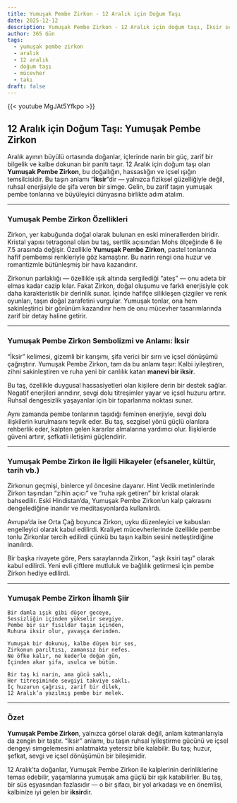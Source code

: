 ```yaml
---
title: Yumuşak Pembe Zirkon - 12 Aralık için Doğum Taşı
date: 2025-12-12
description: Yumuşak Pembe Zirkon - 12 Aralık için doğum taşı, İksir sembolü. Bu özel taşın derin anlamını öğrenin.
author: 365 Gün
tags:
  - yumuşak pembe zirkon
  - aralık
  - 12 aralık
  - doğum taşı
  - mücevher
  - takı
draft: false
---
```


{{< youtube MgJAt5Yfkpo >}}

## 12 Aralık için Doğum Taşı: Yumuşak Pembe Zirkon

Aralık ayının büyülü ortasında doğanlar, içlerinde narin bir güç, zarif bir bilgelik ve kalbe dokunan bir parıltı taşır. 12 Aralık için doğum taşı olan **Yumuşak Pembe Zirkon**, bu doğallığın, hassaslığın ve içsel ışığın temsilcisidir. Bu taşın anlamı “**İksir**”dir — yalnızca fiziksel güzelliğiyle değil, ruhsal enerjisiyle de şifa veren bir simge. Gelin, bu zarif taşın yumuşak pembe tonlarına ve büyüleyici dünyasına birlikte adım atalım.

---

### Yumuşak Pembe Zirkon Özellikleri

Zirkon, yer kabuğunda doğal olarak bulunan en eski minerallerden biridir. Kristal yapısı tetragonal olan bu taş, sertlik açısından Mohs ölçeğinde 6 ile 7.5 arasında değişir. Özellikle **Yumuşak Pembe Zirkon**, pastel tonlarında hafif pembemsi renkleriyle göz kamaştırır. Bu narin rengi ona huzur ve romantizmle bütünleşmiş bir hava kazandırır.

Zirkonun parlaklığı — özellikle ışık altında sergilediği “ateş” — onu adeta bir elmas kadar cazip kılar. Fakat Zirkon, doğal oluşumu ve farklı enerjisiyle çok daha karakteristik bir derinlik sunar. İçinde hafifçe silikleşen çizgiler ve renk oyunları, taşın doğal zarafetini vurgular. Yumuşak tonlar, ona hem sakinleştirici bir görünüm kazandırır hem de onu mücevher tasarımlarında zarif bir detay haline getirir.

---

### Yumuşak Pembe Zirkon Sembolizmi ve Anlamı: İksir

“İksir” kelimesi, gizemli bir karışımı, şifa verici bir sırrı ve içsel dönüşümü çağrıştırır. Yumuşak Pembe Zirkon, tam da bu anlamı taşır: Kalbi iyileştiren, zihni sakinleştiren ve ruha yeni bir canlılık katan **manevi bir iksir**.

Bu taş, özellikle duygusal hassasiyetleri olan kişilere derin bir destek sağlar. Negatif enerjileri arındırır, sevgi dolu titreşimler yayar ve içsel huzuru artırır. Ruhsal dengesizlik yaşayanlar için bir toparlanma noktası sunar.

Aynı zamanda pembe tonlarının taşıdığı feminen enerjiyle, sevgi dolu ilişkilerin kurulmasını teşvik eder. Bu taş, sezgisel yönü güçlü olanlara rehberlik eder, kalpten gelen kararlar almalarına yardımcı olur. İlişkilerde güveni artırır, şefkatli iletişimi güçlendirir.

---

### Yumuşak Pembe Zirkon ile İlgili Hikayeler (efsaneler, kültür, tarih vb.)

Zirkonun geçmişi, binlerce yıl öncesine dayanır. Hint Vedik metinlerinde Zirkon taşından “zihin açıcı” ve “ruha ışık getiren” bir kristal olarak bahsedilir. Eski Hindistan’da, Yumuşak Pembe Zirkon’un kalp çakrasını dengelediğine inanılır ve meditasyonlarda kullanılırdı.

Avrupa’da ise Orta Çağ boyunca Zirkon, uyku düzenleyici ve kabusları engelleyici olarak kabul edilirdi. Kraliyet mücevherlerinde özellikle pembe tonlu Zirkonlar tercih edilirdi çünkü bu taşın kalbin sesini netleştirdiğine inanılırdı.

Bir başka rivayete göre, Pers saraylarında Zirkon, "aşk iksiri taşı" olarak kabul edilirdi. Yeni evli çiftlere mutluluk ve bağlılık getirmesi için pembe Zirkon hediye edilirdi.

---

### Yumuşak Pembe Zirkon İlhamlı Şiir

```
Bir damla ışık gibi düşer geceye,  
Sessizliğin içinden yükselir sevgiye.  
Pembe bir sır fısıldar taşın içinden,  
Ruhuna iksir olur, yavaşça derinden.

Yumuşak bir dokunuş, kalbe düşen bir ses,  
Zirkonun parıltısı, zamansız bir nefes.  
Ne öfke kalır, ne kederle doğan gün,  
İçinden akar şifa, usulca ve bütün.

Bir taş ki narin, ama gücü saklı,  
Her titreşiminde sevgiyi takviye saklı.  
İç huzurun çağrısı, zarif bir dilek,  
12 Aralık’a yazılmış pembe bir melek.
```

---

### Özet

**Yumuşak Pembe Zirkon**, yalnızca görsel olarak değil, anlam katmanlarıyla da zengin bir taştır. “İksir” anlamı, bu taşın ruhsal iyileştirme gücünü ve içsel dengeyi simgelemesini anlatmakta yetersiz bile kalabilir. Bu taş; huzur, şefkat, sevgi ve içsel dönüşümün bir bileşimidir.

12 Aralık'ta doğanlar, Yumuşak Pembe Zirkon ile kalplerinin derinliklerine temas edebilir, yaşamlarına yumuşak ama güçlü bir ışık katabilirler. Bu taş, bir süs eşyasından fazlasıdır — o bir şifacı, bir yol arkadaşı ve en önemlisi, kalbinize iyi gelen bir **iksir**dir.